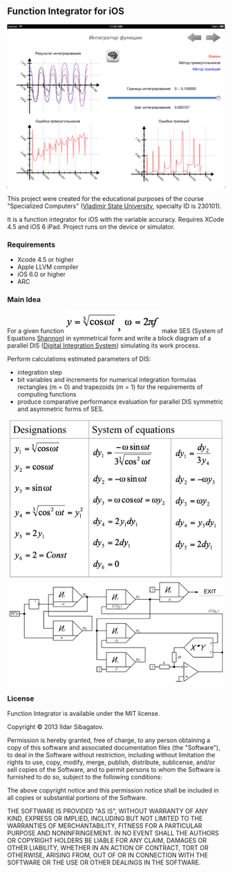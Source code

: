 ## Function Integrator for iOS

![Second Page](https://raw.githubusercontent.com/siggb/FunctionIntegrator/master/IntagratingMachine/Resources/screenshots/IMG_01.png "Second Page")

This project were created for the educational purposes of the course "Specialized Computers" ([Vladimir State University](http://vlsu.ru), specialty ID is 230101).

It is a function integrator for iOS with the variable accuracy. Requires XCode 4.5 and iOS 6 iPad. Project runs on the device or simulator.

### Requirements

* Xcode 4.5 or higher
* Apple LLVM compiler
* iOS 6.0 or higher
* ARC

### Main Idea

For a given function ![Origin Func](https://raw.githubusercontent.com/siggb/FunctionIntegrator/master/IntagratingMachine/Resources/screenshots/IMG_03.png "Origin Func") make SES (System of Equations [Shannon](http://en.wikipedia.org/wiki/Claude_Shannon)) in symmetrical form and write a block diagram of a parallel DIS ([Digital Integration System](http://en.wikipedia.org/wiki/Integrator)) simulating its work process.

Perform calculations estimated parameters of DIS:
* integration step
* bit variables and increments for numerical integration formulas rectangles (m = 0) and trapezoids (m = 1) for the requirements of computing functions
* produce comparative performance evaluation for parallel DIS symmetric and asymmetric forms of SES.

![System of Equations Shannon](https://raw.githubusercontent.com/siggb/FunctionIntegrator/master/IntagratingMachine/Resources/screenshots/IMG_04.png "System of Equations Shannon")![Digital Integration System](https://raw.githubusercontent.com/siggb/FunctionIntegrator/master/IntagratingMachine/Resources/screenshots/IMG_05.png "Digital Integration System")

### License

Function Integrator is available under the MIT license.

Copyright © 2013 Ildar Sibagatov.

Permission is hereby granted, free of charge, to any person obtaining a copy of this software and associated documentation files (the "Software"), to deal in the Software without restriction, including without limitation the rights to use, copy, modify, merge, publish, distribute, sublicense, and/or sell copies of the Software, and to permit persons to whom the Software is furnished to do so, subject to the following conditions:

The above copyright notice and this permission notice shall be included in all copies or substantial portions of the Software.

THE SOFTWARE IS PROVIDED "AS IS", WITHOUT WARRANTY OF ANY KIND, EXPRESS OR IMPLIED, INCLUDING BUT NOT LIMITED TO THE WARRANTIES OF MERCHANTABILITY, FITNESS FOR A PARTICULAR PURPOSE AND NONINFRINGEMENT. IN NO EVENT SHALL THE AUTHORS OR COPYRIGHT HOLDERS BE LIABLE FOR ANY CLAIM, DAMAGES OR OTHER LIABILITY, WHETHER IN AN ACTION OF CONTRACT, TORT OR OTHERWISE, ARISING FROM, OUT OF OR IN CONNECTION WITH THE SOFTWARE OR THE USE OR OTHER DEALINGS IN THE SOFTWARE.
